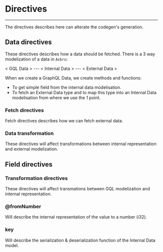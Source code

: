 # Directives
--------------

The directives describes here can alterate the codegen's generation.

## Data directives

These directives describes how a data should be fetched.
There is a 3 way modelization of a data in `Asbru`:

  < GQL Data > --- < Internal Data > --- < External Data >

When we create a GraphQL Data, we create methods and functions:
- To get simple field from the internal data modelisation.
- To fetch an External Data type and to map this type into an Internal Data modelisation from where we use the 1 point.

### Fetch directives

Fetch directives describes how we can fetch external data.

### Data transformation

These directives will affect transformations between internal representation and external modelization.

## Field directives

### Transformation directives

These directives will affect transmations between GQL modelization and internal representation.

### @fromNumber

Will describe the internal representation of the value to a number (i32).

### key

Will describe the serialization & deserialization function of the Internal Data model.
